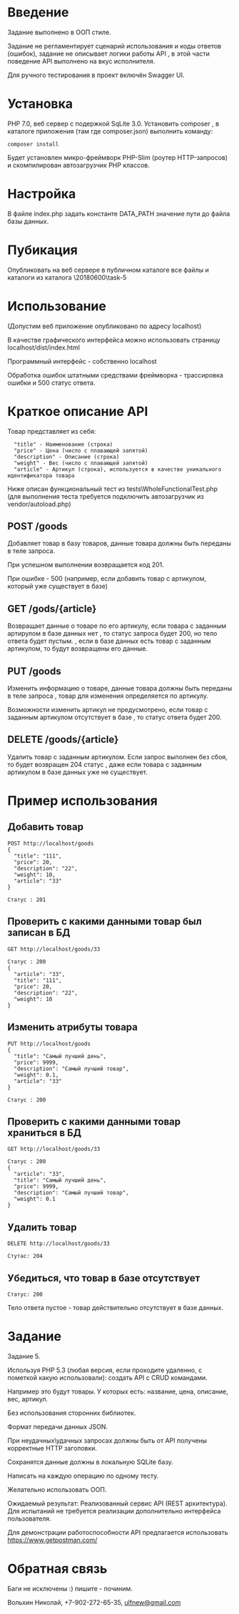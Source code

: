 # Введение
Задание выполнено в ООП стиле.

Задание не регламентирует сценарий использования и коды ответов (ошибок), задание не описывает логики работы API
, в этой части поведение API выполнено на вкус исполнителя.

Для ручного тестирования в проект включён Swagger UI.

# Установка
PHP 7.0, веб сервер с подержкой SqLite 3.0. Установить composer
, в каталоге приложения (там где composer.json) выполнить команду:
```
composer install

```
Будет установлен микро-фреймворк PHP-Slim (роутер HTTP-запросов) и скомпилирован автозагрузчик PHP классов.

# Настройка
В файле index.php задать константе DATA_PATH значение пути до файла базы данных.

# Пубикация
Опубликовать на веб сервере в публичном каталоге все файлы и каталоги из каталога \20180600\task-5

# Использование
(Допустим веб приложение опубликовано по адресу localhost)

В качестве графического интерфейса можно использовать страницу localhost/dist/index.html

Программный интерфейс - собственно localhost

Обработка ошибок штатными средствами фреймворка - трассировка ошибки и 500 статус ответа.

# Краткое описание API
Товар представляет из себя:
```
  "title" - Наименование (строка)
  "price" - Цена (число с плавающей запятой)
  "description" - Описание (строка)
  "weight" - Вес (число с плавающей запятой)
  "article" - Артикул (строка), используется в качестве уникального идентификатора товара
```
Ниже описан функциональный тест из tests\WholeFunctionalTest.php 
(для выполнения теста требуется подключить автозагрузчик из vendor/autoload.php)

## POST /goods
Добавляет товар в базу товаров, данные товара должны быть переданы в теле запроса.

При успешном выполнении возвращается код 201.

При ошибке - 500 (например, если добавить товар с артикулом, который уже существует в базе)

## GET /gods/{article}
Возвращает данные о товаре по его артикулу, если товара с заданным артирулом в базе данных нет
, то статус запроса будет 200, но тело ответа будет пустым.
, если в базе данных есть товар с заданным артикулом, то будут возвращены его данные. 

## PUT /goods
Изменить информацию о товаре, данные товара должны быть переданы в теле запроса
, товар для изменения определяется по артикулу.

Возможности изменить артикул не предусмотрено, если товар с заданным артикулом отсутствует в базе
, то статус ответа будет 200.

## DELETE /goods/{article}
Удалить товар с заданным артикулом. Если запрос выполнен без сбоя, то будет возвращен 204 статус
, даже если товара с заданным артикулом в базе данных уже не существует. 

# Пример использования
## Добавить товар
```
POST http://localhost/goods
{
  "title": "111",
  "price": 20,
  "description": "22",
  "weight": 10,
  "article": "33"
}

Статус : 201
```
## Проверить с какими данными товар был записан в БД
```
GET http://localhost/goods/33

Статус : 200
{
  "article": "33",
  "title": "111",
  "price": 20,
  "description": "22",
  "weight": 10
}
```
## Изменить атрибуты товара
```
PUT http://localhost/goods
{
  "title": "Самый лучший день",
  "price": 9999,
  "description": "Самый лучший товар",
  "weight": 0.1,
  "article": "33"
}

Статус : 200
```
## Проверить с какими данными товар храниться в БД
```
GET http://localhost/goods/33

Статус : 200
{
  "article": "33",
  "title": "Самый лучший день",
  "price": 9999,
  "description": "Самый лучший товар",
  "weight": 0.1
}

```
## Удалить товар
```
DELETE http://localhost/goods/33

Стутас: 204
```
## Убедиться, что товар в базе отсутствует
```
Статус: 200
```

Тело ответа пустое - товар действительно отсутствует в базе данных.

# Задание
Задание 5.

Используя PHP 5.3 (любая версия, если проходите удаленно, с пометкой какую использовали): создать API c CRUD командами.

Например это будут товары. У которых есть: название, цена, описание, вес, артикул.

Без использования сторонних библиотек.

Формат передачи данных JSON.

При неудачных\удачных запросах должны быть от API получены корректные HTTP заголовки.

Сохранятся данные должны в локальную SQLite базу.

Написать на каждую операцию по одному тесту.

Желательно использовать ООП.

Ожидаемый результат: Реализованный сервис API (REST архитектура). Для испытаний не требуется реализации дополнительно интерфейса пользователя. 

Для демонстрации работоспособности API предлагается использовать https://www.getpostman.com/

# Обратная связь
Баги не исключены :) пишите - починим.

Вольхин Николай, +7-902-272-65-35, ulfnew@gmail.com
